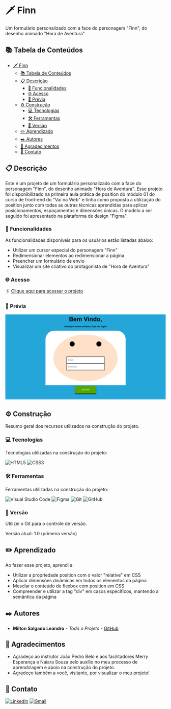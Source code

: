 # 🗡️ Finn

Um formulário personalizado com a face do personagem "Finn", do desenho animado "Hora de Aventura".

## 📚 Tabela de Conteúdos

- [🗡️ Finn](#️-finn)
  - [📚 Tabela de Conteúdos](#-tabela-de-conteúdos)
  - [📋 Descrição](#-descrição)
    - [🚀 Funcionalidades](#-funcionalidades)
    - [🌐 Acesso](#-acesso)
    - [📸 Prévia](#-prévia)
  - [⚙️ Construção](#️-construção)
    - [💻 Tecnologias](#-tecnologias)
    - [🛠️ Ferramentas](#️-ferramentas)
    - [📌 Versão](#-versão)
  - [✏️ Aprendizado](#️-aprendizado)
  - [✒️ Autores](#️-autores)
  - [🎁 Agradecimentos](#-agradecimentos)
  - [📨 Contato](#-contato)

## 📋 Descrição

Este é um projeto de um formulário personalizado com a face do personagem "Finn", do desenho animado "Hora de Aventura".
Esse projeto foi disponibilizado na primeira aula prática de position do módulo 01 do curso de front-end do "Vai na Web" e tinha como proposta a utilização do position junto com todas as outras técnicas aprendidas para aplicar posicionamentos, espaçamentos e dimensões únicas. O modelo a ser seguido foi apresentado na plataforma de design "Figma".

### 🚀 Funcionalidades

As funcionalidades disponíveis para os usuários estão listadas abaixo:

- Utilizar um cursor especial do personagem "Finn"
- Redimensionar elementos ao redimensionar a página
- Preencher um formulário de envio
- Visualizar um site criativo do protagonista de "Hora de Aventura"

### 🌐 Acesso

🖇️ [Clique aqui para acessar o projeto](https://milton-salgado.github.io/finn/)

### 📸 Prévia

<div align="center">
  <img src="./img/desktop-index.png">
</div>

## ⚙️ Construção

Resumo geral dos recursos utilizados na construção do projeto.

### 💻 Tecnologias

Tecnologias utilizadas na construção do projeto:

![HTML5](https://img.shields.io/badge/html5-%23E34F26.svg?style=for-the-badge&logo=html5&logoColor=white)
![CSS3](https://img.shields.io/badge/css3-%231572B6.svg?style=for-the-badge&logo=css3&logoColor=white)

### 🛠️ Ferramentas

Ferramentas utilizadas na construção do projeto:

![Visual Studio Code](https://img.shields.io/badge/Visual%20Studio%20Code-0078d7.svg?style=for-the-badge&logo=visual-studio-code&logoColor=white)
![Figma](https://img.shields.io/badge/figma-%23F24E1E.svg?style=for-the-badge&logo=figma&logoColor=white)
![Git](https://img.shields.io/badge/git-%23F05033.svg?style=for-the-badge&logo=git&logoColor=white)
![GitHub](https://img.shields.io/badge/github-%23121011.svg?style=for-the-badge&logo=github&logoColor=white)

### 📌 Versão

Utilizei o Git para o controle de versão. 

Versão atual: 1.0 (primeira versão)

## ✏️ Aprendizado

Ao fazer esse projeto, aprendi a:

- Utilizar a propriedade position com o valor "relative" em CSS
- Aplicar dimensões dinâmicas em todos os elementos da página
- Mesclar o conteúdo de flexbox com position em CSS
- Compreender e utilizar a tag "div" em casos específicos, mantendo a semântica da página

## ✒️ Autores

* **Milton Salgado Leandro** - *Todo o Projeto* - [GitHub](https://github.com/milton-salgado)

## 🎁 Agradecimentos

* Agradeço ao instrutor João Pedro Belo e aos facilitadores Merry Esperança e Naiara Souza pelo auxílio no meu processo de aprendizagem e apoio na construção do projeto.
* Agradeço também a você, visitante, por visualizar o meu projeto!

## 📨 Contato

[![LinkedIn](https://img.shields.io/badge/linkedin-%230077B5.svg?style=for-the-badge&logo=linkedin&logoColor=white)](www.linkedin.com/in/milton-salgado-leandro)
[![Gmail](https://img.shields.io/badge/Gmail-D14836?style=for-the-badge&logo=gmail&logoColor=white)](mailto:miltonsalgadoleandro@gmail.com)